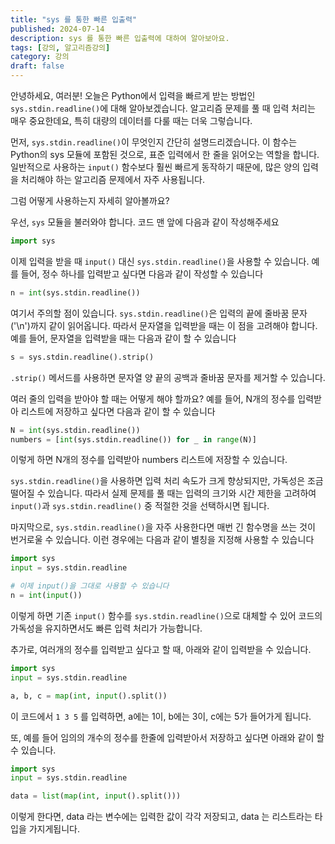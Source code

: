 ```yaml
---
title: "sys 를 통한 빠른 입출력"
published: 2024-07-14
description: sys 를 통한 빠른 입출력에 대하여 알아보아요.
tags: [강의, 알고리즘강의]
category: 강의
draft: false
---
```


안녕하세요, 여러분! 오늘은 Python에서 입력을 빠르게 받는 방법인 `sys.stdin.readline()`에 대해 알아보겠습니다. 알고리즘 문제를 풀 때 입력 처리는 매우 중요한데요, 특히 대량의 데이터를 다룰 때는 더욱 그렇습니다.

먼저, `sys.stdin.readline()`이 무엇인지 간단히 설명드리겠습니다. 이 함수는 Python의 sys 모듈에 포함된 것으로, 표준 입력에서 한 줄을 읽어오는 역할을 합니다. 일반적으로 사용하는 `input()` 함수보다 훨씬 빠르게 동작하기 때문에, 많은 양의 입력을 처리해야 하는 알고리즘 문제에서 자주 사용됩니다.

그럼 어떻게 사용하는지 자세히 알아볼까요?

우선, `sys` 모듈을 불러와야 합니다. 코드 맨 앞에 다음과 같이 작성해주세요

```python
import sys
```

이제 입력을 받을 때 `input()` 대신 `sys.stdin.readline()`을 사용할 수 있습니다. 예를 들어, 정수 하나를 입력받고 싶다면 다음과 같이 작성할 수 있습니다

```python
n = int(sys.stdin.readline())
```

여기서 주의할 점이 있습니다. `sys.stdin.readline()`은 입력의 끝에 줄바꿈 문자('\n')까지 같이 읽어옵니다. 따라서 문자열을 입력받을 때는 이 점을 고려해야 합니다. 예를 들어, 문자열을 입력받을 때는 다음과 같이 할 수 있습니다

```python
s = sys.stdin.readline().strip()
```

`.strip()` 메서드를 사용하면 문자열 양 끝의 공백과 줄바꿈 문자를 제거할 수 있습니다.

여러 줄의 입력을 받아야 할 때는 어떻게 해야 할까요? 예를 들어, N개의 정수를 입력받아 리스트에 저장하고 싶다면 다음과 같이 할 수 있습니다

```python
N = int(sys.stdin.readline())
numbers = [int(sys.stdin.readline()) for _ in range(N)]
```

이렇게 하면 N개의 정수를 입력받아 numbers 리스트에 저장할 수 있습니다.

`sys.stdin.readline()`을 사용하면 입력 처리 속도가 크게 향상되지만, 가독성은 조금 떨어질 수 있습니다. 따라서 실제 문제를 풀 때는 입력의 크기와 시간 제한을 고려하여 `input()`과 `sys.stdin.readline()` 중 적절한 것을 선택하시면 됩니다.

마지막으로, `sys.stdin.readline()`을 자주 사용한다면 매번 긴 함수명을 쓰는 것이 번거로울 수 있습니다. 이런 경우에는 다음과 같이 별칭을 지정해 사용할 수 있습니다

```python
import sys
input = sys.stdin.readline

# 이제 input()을 그대로 사용할 수 있습니다
n = int(input())
```

이렇게 하면 기존 `input()` 함수를 `sys.stdin.readline()`으로 대체할 수 있어 코드의 가독성을 유지하면서도 빠른 입력 처리가 가능합니다.

추가로, 여러개의 정수를 입력받고 싶다고 할 때, 아래와 같이 입력받을 수 있습니다.

```python
import sys
input = sys.stdin.readline

a, b, c = map(int, input().split())
```

이 코드에서 `1 3 5` 를 입력하면, a에는 1이, b에는 3이, c에는 5가 들어가게 됩니다.

또, 예를 들어 임의의 개수의 정수를 한줄에 입력받아서 저장하고 싶다면 아래와 같이 할 수 있습니다.

```python
import sys
input = sys.stdin.readline

data = list(map(int, input().split()))
```

이렇게 한다면, data 라는 변수에는 입력한 값이 각각 저장되고, data 는 리스트라는 타입을 가지게됩니다.
